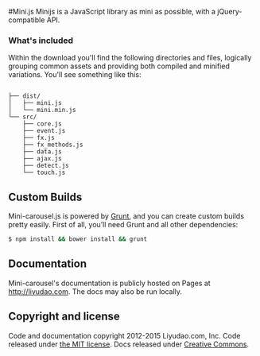 #Mini.js
Minijs is a JavaScript library as mini as possible,  with a jQuery-compatible API.

### What's included
Within the download you'll find the following directories and files, logically grouping common assets and providing both compiled and minified variations. You'll see something like this:

```

├── dist/
│   ├── mini.js
│   └── mini.min.js
└── src/
    ├── core.js
    ├── event.js
    ├── fx.js
    ├── fx_methods.js
    ├── data.js
    ├── ajax.js
    ├── detect.js
    └── touch.js

```

## Custom Builds
Mini-carousel.js is powered by [Grunt](http://gruntjs.com), and you can create custom builds pretty easily. First of all, you’ll need Grunt and all other dependencies:

```sh
$ npm install && bower install && grunt
```

## Documentation
Mini-carousel's documentation is publicly hosted on Pages at <http://liyudao.com>. The docs may also be run locally.

## Copyright and license
Code and documentation copyright 2012-2015 Liyudao.com, Inc. Code released under [the MIT license](https://github.com/twbs/bootstrap/blob/master/LICENSE). Docs released under [Creative Commons](https://github.com/twbs/bootstrap/blob/master/docs/LICENSE).
